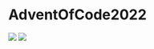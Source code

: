 # AdventOfCode2022

![](https://img.shields.io/badge/stars%20⭐-2-yellow) ![](https://img.shields.io/badge/days%20completed-1-red)
